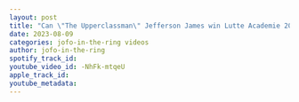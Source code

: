 ```yaml
---
layout: post
title: "Can \"The Upperclassman\" Jefferson James win Lutte Academie 2023"
date: 2023-08-09
categories: jofo-in-the-ring videos
author: jofo-in-the-ring
spotify_track_id: 
youtube_video_id: -NhFk-mtqeU
apple_track_id: 
youtube_metadata: 
---
```

